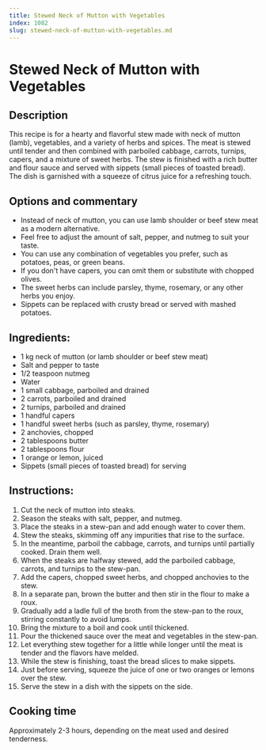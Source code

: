 ```yaml
---
title: Stewed Neck of Mutton with Vegetables
index: 1082
slug: stewed-neck-of-mutton-with-vegetables.md
---
```


# Stewed Neck of Mutton with Vegetables

## Description
This recipe is for a hearty and flavorful stew made with neck of mutton (lamb), vegetables, and a variety of herbs and spices. The meat is stewed until tender and then combined with parboiled cabbage, carrots, turnips, capers, and a mixture of sweet herbs. The stew is finished with a rich butter and flour sauce and served with sippets (small pieces of toasted bread). The dish is garnished with a squeeze of citrus juice for a refreshing touch.

## Options and commentary
- Instead of neck of mutton, you can use lamb shoulder or beef stew meat as a modern alternative.
- Feel free to adjust the amount of salt, pepper, and nutmeg to suit your taste.
- You can use any combination of vegetables you prefer, such as potatoes, peas, or green beans.
- If you don't have capers, you can omit them or substitute with chopped olives.
- The sweet herbs can include parsley, thyme, rosemary, or any other herbs you enjoy.
- Sippets can be replaced with crusty bread or served with mashed potatoes.

## Ingredients:
- 1 kg neck of mutton (or lamb shoulder or beef stew meat)
- Salt and pepper to taste
- 1/2 teaspoon nutmeg
- Water
- 1 small cabbage, parboiled and drained
- 2 carrots, parboiled and drained
- 2 turnips, parboiled and drained
- 1 handful capers
- 1 handful sweet herbs (such as parsley, thyme, rosemary)
- 2 anchovies, chopped
- 2 tablespoons butter
- 2 tablespoons flour
- 1 orange or lemon, juiced
- Sippets (small pieces of toasted bread) for serving

## Instructions:
1. Cut the neck of mutton into steaks.
2. Season the steaks with salt, pepper, and nutmeg.
3. Place the steaks in a stew-pan and add enough water to cover them.
4. Stew the steaks, skimming off any impurities that rise to the surface.
5. In the meantime, parboil the cabbage, carrots, and turnips until partially cooked. Drain them well.
6. When the steaks are halfway stewed, add the parboiled cabbage, carrots, and turnips to the stew-pan.
7. Add the capers, chopped sweet herbs, and chopped anchovies to the stew.
8. In a separate pan, brown the butter and then stir in the flour to make a roux.
9. Gradually add a ladle full of the broth from the stew-pan to the roux, stirring constantly to avoid lumps.
10. Bring the mixture to a boil and cook until thickened.
11. Pour the thickened sauce over the meat and vegetables in the stew-pan.
12. Let everything stew together for a little while longer until the meat is tender and the flavors have melded.
13. While the stew is finishing, toast the bread slices to make sippets.
14. Just before serving, squeeze the juice of one or two oranges or lemons over the stew.
15. Serve the stew in a dish with the sippets on the side.

## Cooking time
Approximately 2-3 hours, depending on the meat used and desired tenderness.